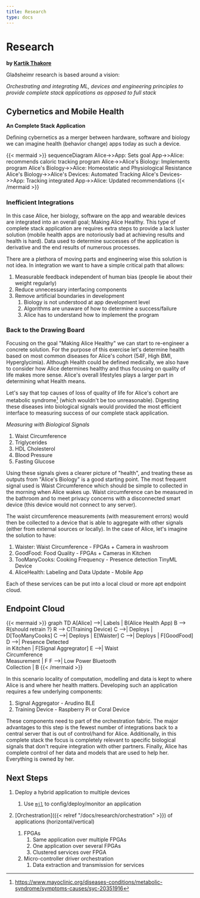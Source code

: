 ```yaml
---
title: Research
type: docs
---
```




# Research 

**by [Kartik Thakore](https://twitter.com/KartikThakore)**

Glaðsheimr research is based around a vision:

*Orchestrating and integrating ML, devices and engineering principles to provide complete stack applications as opposed to full stack*

## Cybernetics and Mobile Health 
**An Complete Stack Application**

Defining cybernetics as a merger between hardware, software and biology we can imagine health (behavior change) apps today
as such a device. 

{{< mermaid >}}
sequenceDiagram
    Alice->>App: Sets goal
        App->>Alice: recommends caloric tracking program
    Alice->>Alice's Biology: Implements program
        Alice's Biology->>Alice: Homeostatic and Physiological Resistance 
        Alice's Biology->>Alice's Devices: Automated Tracking
        Alice's Devices->>App: Tracking integrated
        App->>Alice: Updated recommendations
{{< /mermaid >}}

### Inefficient Integrations

In this case Alice, her biology, software on the app and wearable devices are integrated into an overall goal; Making Alice Healthy. This type of complete stack application
are requires extra steps to provide a lack luster solution (mobile health apps are notoriously bad at achieving results and health is hard). Data used to determine successes of the application is derivative and the end results of numerous processes.  

There are a plethora of moving parts and engineering wise this solution is not idea. In integration we want to have a simple critical path that allows:

1. Measurable feedback independent of human bias (people lie about their weight regularly)
2. Reduce unnecessary interfacing components 
3. Remove artificial boundaries in development 
    1. Biology is not understood at app development level 
    2. Algorithms are unaware of how to determine a success/failure 
    3. Alice has to understand how to implement the program


### Back to the Drawing Board

Focusing on the goal "Making Alice Healthy" we can start to re-engineer a concrete solution. For the purpose of this exercise let's 
determine health based on most common diseases for Alice's cohort (54F, High BMI, Hyperglycimia). Although Health could be defined medically, 
we also have to consider how Alice determines healthy and thus focusing on quality of life makes more sense. Alice's overall lifestyles 
plays a larger part in determining what Health means.

Let's say that top causes of loss of quality of life for Alice's cohort 
are metabolic syndrome[^1] (which wouldn't be too unreasonable). 
Digesting these diseases into biological signals would provided the most efficient interface
to measuring success of our complete stack application. 

*Measuring with Biological Signals*

1. Waist Circumference 
2. Triglycerides
3. HDL Cholesterol
4. Blood Pressure
5. Fasting Glucose

Using these signals gives a clearer picture of "health", and treating these as outputs from "Alice's Biology" is a good starting point. The most frequent signal used is Waist Circumference which should be simple to collected in the morning when Alice wakes up. Waist circumference can be measured in the bathroom and to meet privacy concerns with a disconnected smart device (this device would not connect to any server). 

The waist circumference measurements (with measurement errors) would then be collected to a device that is able to aggregate with other signals (either from external sources or locally). In the case of Alice, let's imagine the solution to have:

1. Waister: Waist Circumference - FPGAs + Camera in washroom
2. GoodFood: Food Quality - FPGAs + Cameras in Kitchen
3. TooManyCooks: Cooking Frequency - Presence detection TinyML Device
4. AliceHealth: Labeling and Data Update - Mobile App

Each of these services can be put into a local cloud or more apt endpoint cloud.


## Endpoint Cloud
{{< mermaid >}}
graph TD
  A[Alice] -->| Labels | B(Alice Health App)
  B --> R{should retrain ?}
  R --> C(Training Device)
  C -->| Deploys | D[TooManyCooks]
  C -->| Deploys | E[Waister]
  C -->| Deploys | F[GoodFood]
  D -->| Presence Detected<br />in Kitchen | F[Signal Aggregrator]
  E -->| Waist<br /> Circumference<br /> Measurement | F
  F -->| Low Power Bluetooth <br /> Collection | B
{{< /mermaid >}}

In this scenario locality of computation, modelling and data is kept to where Alice is and where her health matters. Developing such an application requires a few underlying components:

1. Signal Aggregator - Arudino BLE 
2. Training Device - Raspberry Pi or Coral Device

These components need to part of the orchestration fabric. The major advantages to this step is the fewest number of integrations back to a central server that is out of control/hand for Alice. Additionally, in this complete stack the focus is completely relevant to specific biological signals that don't require integration with other partners. Finally, Alice has complete control of her data and models that are used to help her. Everything is owned by her. 


## Next Steps

1. Deploy a hybrid application to multiple devices
    1. Use [`mjl`](https://github.com/Gladsheimr/mjolnir) to config/deploy/monitor an application

1. [Orchestration]({{< relref "/docs/research/orchestration" >}}) of applications (horizontal/vertical)
    1. FPGAs 
        1. Same application over multiple FPGAs
        2. One application over several FPGAs 
        3. Clustered services over FPGA
    1. Micro-controller driver orchestration
        1. Data extraction and transmission for services








[^1]: https://www.mayoclinic.org/diseases-conditions/metabolic-syndrome/symptoms-causes/syc-20351916
[^2]: http://www.cqaimh.org/pdf/tool_metabolic.pdf
